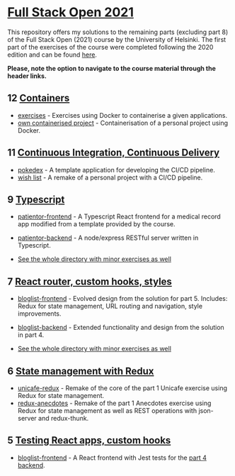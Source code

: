# [Full Stack Open 2021](https://fullstackopen.com/en/)

This repository offers my solutions to the remaining parts (excluding part 8) of the Full Stack Open (2021) course by the University of Helsinki. The first part of the exercises of the course were completed following the 2020 edition and can be found [here](https://github.com/HVKukkonen/HYFullStack2020).

**Please, note the option to navigate to the course material through the header links.**

## 12 [Containers](https://fullstackopen.com/en/part12)
- [exercises](https://github.com/HVKukkonen/full-stack-open-part-12) - Exercises using Docker to containerise a given applications.
- [own containerised project](https://github.com/HVKukkonen/full-stack-open-part-12-own) - Containerisation of a personal project using Docker.

## 11 [Continuous Integration, Continuous Delivery](https://fullstackopen.com/en/part11)

- [pokedex](https://github.com/HVKukkonen/full-stack-open-pokedex) - A template application for developing the CI/CD pipeline.
- [wish list](https://github.com/HVKukkonen/FSOPart11Last) - A remake of a personal project with a CI/CD pipeline.

## 9 [Typescript](https://fullstackopen.com/en/part9)

- [patientor-frontend](https://github.com/HVKukkonen/HYFullStack2021/tree/main/osa9/patientor) - A Typescript React frontend for a medical record app modified from a template provided by the course.
- [patientor-backend](https://github.com/HVKukkonen/HYFullStack2021/tree/main/osa9/patientor-backend) - A node/express RESTful server written in Typescript.

- [See the whole directory with minor exercises as well](https://github.com/HVKukkonen/HYFullStack2021/tree/main/osa9)

## 7 [React router, custom hooks, styles](https://fullstackopen.com/en/part7)

- [bloglist-frontend](https://github.com/HVKukkonen/HYFullStack2021/tree/main/osa7/bloglist-frontend) - Evolved design from the solution for part 5. Includes: Redux for state management, URL routing and navigation, style improvements.
- [bloglist-backend](https://github.com/HVKukkonen/HYFullStack2021/tree/main/osa7/blogilista) - Extended functionality and design from the solution in part 4.

- [See the whole directory with minor exercises as well](https://github.com/HVKukkonen/HYFullStack2021/tree/main/osa7/)

## 6 [State management with Redux](https://fullstackopen.com/en/part6)

- [unicafe-redux](https://github.com/HVKukkonen/HYFullStack2021/tree/main/osa6/unicafe-redux) - Remake of the core of the part 1 Unicafe exercise using Redux for state management.
- [redux-anecdotes](https://github.com/HVKukkonen/HYFullStack2021/tree/main/osa6/redux-anecdotes) - Remake of the part 1 Anecdotes exercise using Redux for state management as well as REST operations with json-server and redux-thunk.

## 5 [Testing React apps, custom hooks](https://fullstackopen.com/en/part5)

- [bloglist-frontend](https://github.com/HVKukkonen/HYFullStack2021/tree/main/osa5/bloglist-frontend) - A React frontend with Jest tests for the [part 4 backend](https://github.com/HVKukkonen/HYFullStack2020/tree/master/osa4/blogilista).
